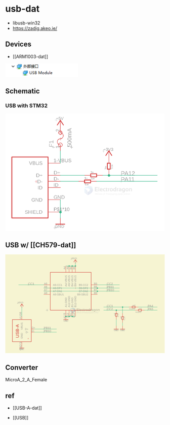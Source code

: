 
# usb-dat 

- libusb-win32
- https://zadig.akeo.ie/


## Devices 

- [[ARM1003-dat]]

![](2024-05-07-16-19-57.png)


## Schematic

### USB with STM32 

![](2024-01-13-17-48-33.png)



## USB w/ [[CH579-dat]]

![](2024-05-06-17-38-37.png)



## Converter 

MicroA_2_A_Female


## ref 

- [[USB-A-dat]]
  
- [[USB]]